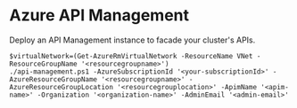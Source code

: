 # Azure API Management
Deploy an API Management instance to facade your cluster's APIs.

```
$virtualNetwork=(Get-AzureRmVirtualNetwork -ResourceName VNet -ResourceGroupName '<resourcegroupname>')
./api-management.ps1 -AzureSubscriptionId '<your-subscriptionId>' -AzureResourceGroupName '<resourcegroupname>' -AzureResourceGroupLocation '<resourcegrouplocation>' -ApimName '<apim-name>' -Organization '<organization-name>' -AdminEmail '<admin-email>'
```


